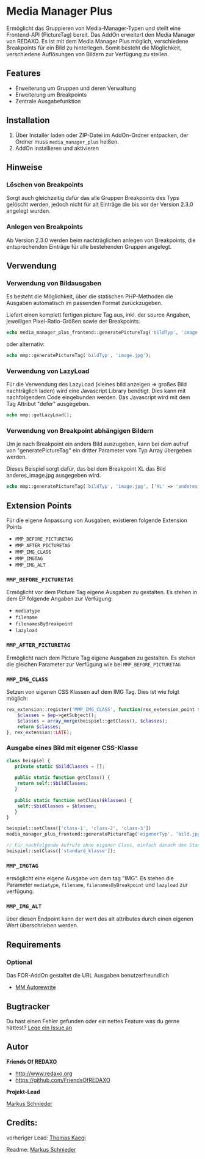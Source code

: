 # Media Manager Plus

Ermöglicht das Gruppieren von Media-Manager-Typen und stellt eine Frontend-API (PictureTag) bereit.
Das AddOn erweitert den Media Manager von REDAXO. Es ist mit dem Media Manager Plus möglich, verschiedene Breakpoints
für ein Bild zu hinterlegen. Somit besteht die Möglichkeit, verschiedene Auflösungen von Bildern zur Verfügung zu stellen.


## Features

- Erweiterung um Gruppen und deren Verwaltung
- Erweiterung um Breakpoints
- Zentrale Ausgabefunktion


## Installation

1. Über Installer laden oder ZIP-Datei im AddOn-Ordner entpacken, der Ordner muss `media_manager_plus` heißen.
2. AddOn installieren und aktivieren

## Hinweise
### Löschen von Breakpoints
Sorgt auch gleichzeitig dafür das alle Gruppen Breakpoints des Typs gelöscht werden, jedoch nicht für alt Einträge die bis vor der Version 2.3.0 angelegt wurden.

### Anlegen von Breakpoints
Ab Version 2.3.0 werden beim nachträglichen anlegen von Breakpoints, die entsprechenden Einträge für alle bestehenden Gruppen angelegt.

## Verwendung

### Verwendung von Bildausgaben

Es besteht die Möglichkeit, über die statischen PHP-Methoden die Ausgaben automatisch im passenden Format zurückzugeben.

Liefert einen komplett fertigen picture Tag aus, inkl. der source Angaben, jeweiligen Pixel-Ratio-Größen sowie der Breakpoints.

```php
echo media_manager_plus_frontend::generatePictureTag('bildTyp', 'image.jpg');
```
 
oder alternativ:

```php
echo mmp::generatePictureTag('bildTyp', 'image.jpg');
```

### Verwendung von LazyLoad
Für die Verwendung des LazyLoad (kleines bild anzeigen => großes Bild nachträglich laden) wird eine Javascript Library benötigt.
Dies kann mit nachfolgendem Code eingebunden werden. Das Javascript wird mit dem Tag Attribut "defer" ausgegeben.

```php
echo mmp::getLazyLoad();
```

### Verwendung von Breakpoint abhängigen Bildern
Um je nach Breakpoint ein anders Bild auszugeben, kann bei dem aufruf von "generatePictureTag" ein dritter Parameter vom Typ Array übergeben werden.

Dieses Beispiel sorgt dafür, das bei dem Breakpoint XL das Bild anderes_image.jpg ausgegeben wird.

```php
echo mmp::generatePictureTag('bildTyp', 'image.jpg', ['XL' => 'anderes_image.jpg']);
```

## Extension Points

Für die eigene Anpassung von Ausgaben, existieren folgende Extension Points

- `MMP_BEFORE_PICTURETAG`
- `MMP_AFTER_PICTURETAG`
- `MMP_IMG_CLASS`
- `MMP_IMGTAG`
- `MMP_IMG_ALT`

### `MMP_BEFORE_PICTURETAG`

Ermöglicht vor dem Picture Tag eigene Ausgaben zu gestalten. Es stehen in dem EP folgende Angaben zur Verfügung:

- `mediatype`
- `filename`
- `filenamesByBreakpoint`
- `lazyload`

### `MMP_AFTER_PICTURETAG`

Ermöglicht nach dem Picture Tag eigene Ausgaben zu gestalten. Es stehen die gleichen Parameter zur Verfügung wie bei `MMP_BEFORE_PICTURETAG`

### `MMP_IMG_CLASS`

Setzen von eigenen CSS Klassen auf dem IMG Tag. Dies ist wie folgt möglich:

```php
rex_extension::register('MMP_IMG_CLASS', function(rex_extension_point $ep) {
    $classes = $ep->getSubject();
    $classes = array_merge(beispiel::getClass(), $classes);
    return $classes;
}, rex_extension::LATE);
```

### Ausgabe eines Bild mit eigener CSS-Klasse

```php
class beispiel {
   private static $bildClasses = [];
   
   public static function getClass() {
    return self::$bildClasses;
   }
   
   public static function setClass($klassen) {
    self::$bidClasses = $klassen;
   }
}

beispiel::setClass(['class-1', 'class-2', 'class-3'])
media_manager_plus_frontend::generatePictureTag('eigenerTyp', 'bild.jpg');

// Für nachfolgende Aufrufe ohne eigener Class, einfach danach den Standard festlegen
beispiel::setClass(['standard_klasse']);
```

### `MMP_IMGTAG`

ermöglicht eine eigene Ausgabe von dem tag "IMG". Es stehen die Parameter `mediatype`, `filename`, `filenamesByBreakpoint` und `lazyload` zur verfügung.

### `MMP_IMG_ALT`

über diesen Endpoint kann der wert des alt attributes durch einen eigenen Wert überschrieben werden.

## Requirements

### Optional

Das FOR-AddOn gestaltet die URL Ausgaben benutzerfreundlich 

* [MM Autorewrite](https://github.com/FriendsOfREDAXO/media_manager_autorewrite)

## Bugtracker

Du hast einen Fehler gefunden oder ein nettes Feature was du gerne hättest? [Lege ein Issue an](https://github.com/FriendsOfREDAXO/media_manager_plus/issues)

## Autor

**Friends Of REDAXO**

* http://www.redaxo.org
* https://github.com/FriendsOfREDAXO

**Projekt-Lead**

[Markus Schnieder](https://github.com/mschnieder)

## Credits:

vorheriger Lead: [Thomas Kaegi](https://github.com/phoebusryan)

Readme: [Markus Schnieder](https://github.com/mschnieder)

